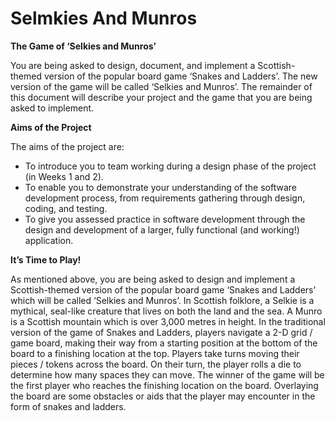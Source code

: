 # Selmkies And Munros

**The Game of ‘Selkies and Munros’**

You are being asked to design, document, and implement a Scottish-themed version of the
popular board game ‘Snakes and Ladders’. The new version of the game will be called ‘Selkies and
Munros’. The remainder of this document will describe your project and the game that you are
being asked to implement.

**Aims of the Project**

The aims of the project are:
- To introduce you to team working during a design phase of the project (in Weeks 1 and 2).
- To enable you to demonstrate your understanding of the software development process,
from requirements gathering through design, coding, and testing.
- To give you assessed practice in software development through the design and
development of a larger, fully functional (and working!) application.

**It’s Time to Play!**

As mentioned above, you are being asked to design and implement a Scottish-themed version of
the popular board game ‘Snakes and Ladders’ which will be called ‘Selkies and Munros’. In Scottish
folklore, a Selkie is a mythical, seal-like creature that lives on both the land and the sea. A Munro
is a Scottish mountain which is over 3,000 metres in height.
In the traditional version of the game of Snakes and Ladders, players navigate a 2-D grid / game
board, making their way from a starting position at the bottom of the board to a finishing location
at the top. Players take turns moving their pieces / tokens across the board. On their turn, the
player rolls a die to determine how many spaces they can move. The winner of the game will be
the first player who reaches the finishing location on the board. Overlaying the board are some
obstacles or aids that the player may encounter in the form of snakes and ladders. 
